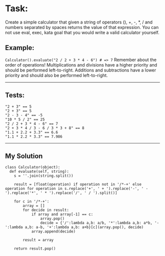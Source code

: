 <h1>Task:</h1>
Create a simple calculator that given a string of operators (), +, -, *, / and numbers separated by spaces returns the value of that expression.
You can not use eval, exec, kata goal that you would write a valid calculator yourself.
<h2>Example:</h2>

`Calculator().evaluate("2 / 2 + 3 * 4 - 6") # => 7`
Remember about the order of operations! Multiplications and divisions have a higher priority and should be performed left-to-right. Additions and subtractions have a lower priority and should also be performed left-to-right.

<hr>

<h2>Tests:</h2>

```
"2 + 3" == 5
"2 + 3" == 5
"2 - 3 - 4" == -5
"10 * 5 / 2" == 25
"2 / 2 + 3 * 4 - 6" == 7
"2 + 3 * 4 / 3 - 6 / 3 * 3 + 8" == 8
"1.1 + 2.2 + 3.3" == 6.6
"1.1 * 2.2 * 3.3" == 7.986
```

<hr>

<h2>My Solution</h2>

```
class Calculator(object):
  def evaluate(self, string):
    s = ''.join(string.split())

    result = [float(operation) if operation not in '/*-+' else operation for operation in s.replace('+', ' + ').replace('-', ' - ').replace('*', ' * ').replace('/', ' / ').split()]

    for c in '/*-+':
        array = []
        for decide in result:
            if array and array[-1] == c:
                array.pop()
                decide = {'/':lambda a,b: a/b, '*':lambda a,b: a*b, '-':lambda a,b: a-b, '+':lambda a,b: a+b}[c](array.pop(), decide)
            array.append(decide)
                
        result = array

    return result.pop()
```
